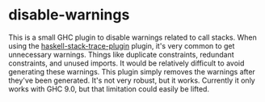 # disable-warnings

This is a small GHC plugin to disable warnings related to call stacks.
When using the [haskell-stack-trace-plugin](https://hackage.haskell.org/package/haskell-stack-trace-plugin) plugin,
it's very common to get unnecessary warnings.
Things like duplicate constraints, redundant constraints, and unused imports.
It would be relatively difficult to avoid generating these warnings.
This plugin simply removes the warnings after they've been generated.
It's not very robust, but it works.
Currently it only works with GHC 9.0,
but that limitation could easily be lifted.
